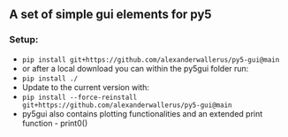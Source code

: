 ## A set of simple gui elements for py5

### Setup:

* `pip install git+https://github.com/alexanderwallerus/py5-gui@main`
* or after a local download you can within the py5gui folder run:
* `pip install ./`
* Update to the current version with:
* `pip install --force-reinstall git+https://github.com/alexanderwallerus/py5-gui@main`
* py5gui also contains plotting functionalities and an extended print function - print0()
